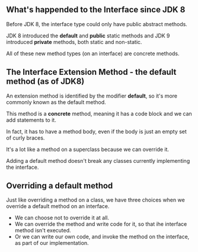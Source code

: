## What's happended to the Interface since JDK 8
Before JDK 8, the interface type could only have public abstract methods.

JDK 8 introduced the <b>default</b> and <b>public</b> static methods and JDK 9 introduced <b>private</b> methods, both static and non-static.

All of these new method types (on an interface) are concrete methods.

## The Interface Extension Method - the default method (as of JDK8)
An extension method is identified by the modifier <b>default</b>, so it's more commonly known as the default method.

This method is a <b>concrete</b> method, meaning it has a code block and we can add statements to it.

In fact, it has to have a method body, even if the body is just an empty set of curly braces.

It's a lot like a method on a superclass because we can override it.

Adding a default method doesn't break any classes currently implementing the interface.

## Overriding a default method
Just like overriding a method on a class, we have three choices when we override a default method on an interface.
- We can choose not to override it at all.
- We can override the method and write code for it, so that ihe interface method isn't executed.
- Or we can write our own code, and invoke the method on the interface, as part of our implementation.
